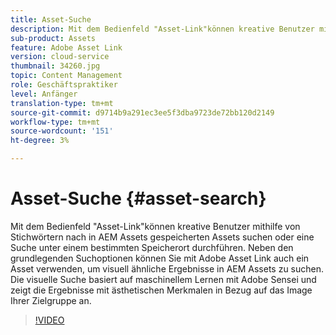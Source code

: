 ```yaml
---
title: Asset-Suche
description: Mit dem Bedienfeld "Asset-Link"können kreative Benutzer mithilfe von Stichwörtern nach in AEM Assets gespeicherten Assets suchen oder eine Suche unter einem bestimmten Speicherort durchführen. Neben den grundlegenden Suchoptionen können Sie mit Adobe Asset Link auch ein Asset verwenden, um visuell ähnliche Ergebnisse in AEM Assets zu suchen. Die visuelle Suche basiert auf maschinellem Lernen mit Adobe Sensei und zeigt die Ergebnisse mit ästhetischen Merkmalen in Bezug auf das Image Ihrer Zielgruppe an.
sub-product: Assets
feature: Adobe Asset Link
version: cloud-service
thumbnail: 34260.jpg
topic: Content Management
role: Geschäftspraktiker
level: Anfänger
translation-type: tm+mt
source-git-commit: d9714b9a291ec3ee5f3dba9723de72bb120d2149
workflow-type: tm+mt
source-wordcount: '151'
ht-degree: 3%

---
```



# Asset-Suche {#asset-search}

Mit dem Bedienfeld &quot;Asset-Link&quot;können kreative Benutzer mithilfe von Stichwörtern nach in AEM Assets gespeicherten Assets suchen oder eine Suche unter einem bestimmten Speicherort durchführen. Neben den grundlegenden Suchoptionen können Sie mit Adobe Asset Link auch ein Asset verwenden, um visuell ähnliche Ergebnisse in AEM Assets zu suchen. Die visuelle Suche basiert auf maschinellem Lernen mit Adobe Sensei und zeigt die Ergebnisse mit ästhetischen Merkmalen in Bezug auf das Image Ihrer Zielgruppe an.

>[!VIDEO](https://video.tv.adobe.com/v/34260/?quality=12)
